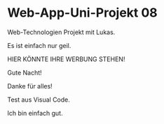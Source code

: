 # Web-App-Uni-Projekt 08
Web-Technologien Projekt mit Lukas.

Es ist einfach nur geil.


HIER KÖNNTE IHRE WERBUNG STEHEN!


Gute Nacht!


Danke für alles!


Test aus Visual Code. 

Ich bin einfach gut.